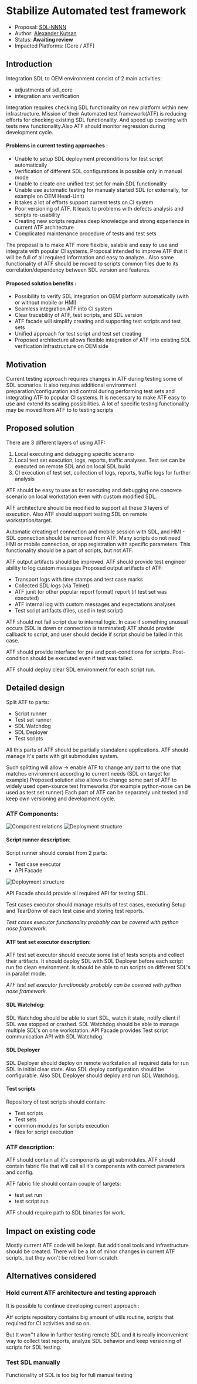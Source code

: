 # Stabilize Automated test framework

* Proposal: [SDL-NNNN](NNNN-atf-stabilization-proposal.md)
* Author: [Alexander Kutsan](https://github.com/smartdevicelink)
* Status: **Awaiting review**
* Impacted Platforms: [Core / ATF]

## Introduction
Integration SDL to OEM environment consist of 2 main activities:
 - adjustments of sdl_core 
 - integration ans verification
 
Integration requires checking SDL functionality on new platform within new infrastructure. Mission of their Automated test framework(ATF) is reducing efforts for checking existing SDL functionality. And speed up covering with tests new functionality.Also ATF should monitor regression during development cycle. 

#### Problems in current testing approaches :

 - Unable to setup SDL deployment preconditions for test script automatically
 - Verification of different SDL configurations is possible only in manual mode
 - Unable to create one unified test set for main SDL functionality
 - Unable use automatic testing for manualy started SDL (or externally, for example on OEM Head-Unit) 
 - It takes a lot of efforts support current tests on CI system
 - Poor versioning of ATF. It leads to problems with defects analysis and scripts re-usability 
 - Creating new scripts requires deep knowledge and strong experience in current ATF architecture
 - Complicated maintenance procedure of tests and test sets

The proposal is to make ATF more flexible, salable and easy to use and integrate with popular CI systems. Proposal intended to improve ATF that it will be full of all required information and easy to analyze..
Also some functionality of ATF should be moved to scripts common files due to its correlation/dependency between SDL version and features.

#### Proposed solution benefits : 
 - Possibility to verify SDL integration on OEM platform automatically (with or without mobile or HMI)
 - Seamless integration ATF into CI system
 - Clear tracebility of ATF,  test scripts, and SDL version 
 - ATF facade will simplify creating and supporting test scripts and test sets
 - Unified approach for test script and test set creating
 - Proposed architecture allows flexible integration of ATF into existing SDL verification infrastructure on OEM side

## Motivation

Current testing approach requires changes in ATF during testing some of SDL scenarios. 
It also requires additional environment preparation/configuration and control during performing test sets
and integrating ATF to popular CI systems.
It is necessary to make ATF easy to use and extend its scaling possibilities.
A lot of specific testing functionality may be moved from ATF to to testing scripts
 
## Proposed solution

There are 3 different layers of using ATF:

1. Local executing and debugging specific scenario
2. Local test set execution, logs, reports, traffic analyses. Test set can be executed on remote SDL and on local SDL build
3. CI execution of test set, collection of logs, reports, traffic logs for further analysis 

ATF should be easy to use as for executing and debugging one concrete scenario on local workstation even with custom modified SDL.

ATF architecture should be modified to support all these 3 layers of execution. Also ATF should support testing SDL on remote workstation/target. 

Automatic creating of connection and mobile session with SDL, and HMI - SDL connection should be removed from ATF.
Many scripts do not need HMI or mobile connection, or app registration with specific parameters. This functionality should be a part of scripts, but not ATF.

ATF output artifacts should be improved.
ATF should provide test engineer ability to log custom messages
Proposed output artifacts of ATF:
 * Transport logs with time stamps and test case marks
 * Collected SDL logs (via Telnet)
 * ATF junit (or other popular report format) report (if test set was executed) 
 * ATF internal log with custom messages and expectations analyses
 * Test script artifacts (files, used in test script)
 
ATF should not fail script due to internal logic. In case if something unusual occurs (SDL is down or connection is terminated) ATF should provide callback to script, and user should decide if script should be failed in this case. 

ATF should provide interface for pre and post-conditions for scripts. Post-condition should be executed even if test was failed.

ATF should deploy clear SDL environment for each script run.

## Detailed design

Split ATF to parts:
 * Script runner
 * Test set runner
 * SDL Watchdog
 * SDL Deployer
 * Test scripts

All this parts of ATF should be partially standalone applications.
ATF should manage it's parts with git submodules system.

Such splitting will allow -> enable ATF to change any part to the one that matches environment according to current needs (SDL on target for example)
Proposed solution also allows to change some part of ATF to widely used open-source test frameworks (for example python-nose can be used as test set runner)
Each part of ATF can be separately unit tested and keep own versioning and development cycle. 

### ATF Components:
![Component relations](/assets/atf_stabilization_proposal/components_model.png)
![Deployment structure](/assets/atf_stabilization_proposal/script_executor_relations.png)


#### Script runner description:

Script runner should consist from 2 parts:
 - Test case executor
 - API Facade

![Deployment structure](/assets/atf_stabilization_proposal/remote_sdl_model.png)

API Facade should provide all required API for testing SDL.
 
Test cases executor should manage results of test cases, executing Setup and TearDonw of each test case and storing test reports.

_Test cases executor functionality probably can be covered with python nose framework._


#### ATF test set executor description:

ATF test set executor should execute some list of tests scripts and collect their artifacts. 
It should deploy SDL with SDL Deployer before each script run fro clean environment.
Is should be able to run scripts on different SDL's in parallel mode.

_ATF test set executor functionality probably can be covered with python nose framework._


#### SDL Watchdog:

SDL Watchdog should be able to start SDL, watch it state, notify client if SDL was stopped or crashed.
SDL Watchdog should be able to manage multiple SDL's on one workstation. 
API Facade provides Test script communication API with SDL Watchdog.


#### SDL Deployer
SDL Deployer should deploy on remote workstation all required data for run SDL in initial clear state.
Also SDL deploy configuration should be configurable. 
Also SDL Deployer should deploy and run SDL Watchdog.

#### Test scripts
Repository of test scripts should contain:
 - Test scripts
 - Test sets
 - common modules for scripts execution
 - files for script execution

### ATF description:

ATF should contain all it's components as git submodules. 
ATF should contain fabric file that will call all it's components with correct parameters and config.

ATF fabric file should contain couple of targets:
 - test set run 
 - test script run
 
ATF should require path to SDL binaries for work.


## Impact on existing code

Mostly current ATF code will be kept. But additional tools and infrastructure should be created.
There will be a lot of minor changes in current ATF scripts, but they won't be retried from scratch. 


## Alternatives considered

### Hold current ATF architecture and testing approach 
It is possible to continue developing current approach :

Atf scripts repository contains big amount of utils routine, scripts that required for CI activities and so on. 

But It won''t allow in further testing remote SDL and it is really inconvenient way to collect test reports, analyze SDL behavior and keep versioning of scripts for SDL testing.


### Test SDL manually 
Functionality of SDL is too big for full manual testing 

